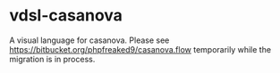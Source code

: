 vdsl-casanova
=============

A visual language for casanova. Please see https://bitbucket.org/phpfreaked9/casanova.flow temporarily while the migration is in process. 
